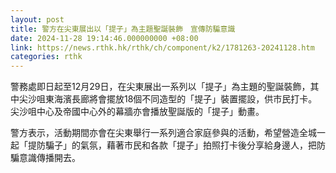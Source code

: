 ```yaml
---
layout: post
title: 警方在尖東展出以「提子」為主題聖誕裝飾　宣傳防騙意識
date: 2024-11-28 19:14:46.000000000 +08:00
link: https://news.rthk.hk/rthk/ch/component/k2/1781263-20241128.htm
categories: rthk
---
```


警務處即日起至12月29日，在尖東展出一系列以「提子」為主題的聖誕裝飾，其中尖沙咀東海濱長廊將會擺放18個不同造型的「提子」裝置擺設，供市民打卡。尖沙咀中心及帝國中心外的幕牆亦會播放聖誕版的「提子」動畫。

警方表示，活動期間亦會在尖東舉行一系列適合家庭參與的活動，希望營造全城一起「提防騙子」的氣氛，藉著市民和各款「提子」拍照打卡後分享給身邊人，把防騙意識傳播開去。

